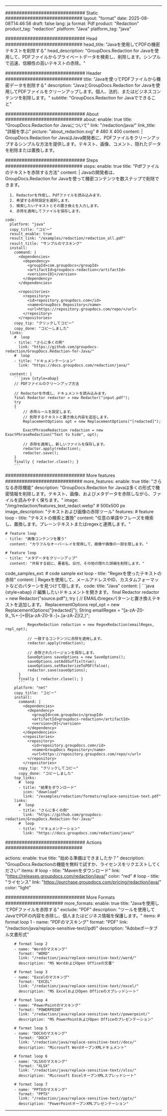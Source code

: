 
---
############################# Static ############################
layout: "format"
date:  2025-08-08T14:46:56
draft: false
lang: ja
format: Pdf
product: "Redaction"
product_tag: "redaction"
platform: "Java"
platform_tag: "java"

############################# Head ############################
head_title: "Javaを使用してPDFの機密テキストを削除する"
head_description: "GroupDocs.Redaction for Javaを使用して、PDFファイルからプライベートデータを検索し、削除します。シンプルで迅速、信頼性の高いテキストの赤除。"

############################# Header ############################
title: "Javaを使ってPDFファイルから機密データを削除する" 
description: "JavaとGroupDocs.Redaction for Javaを使用してPDFファイルをクリーンアップします。個人、法的、またはビジネスコンテンツを削除します。"
subtitle: "GroupDocs.Redaction for Javaでできること" 

############################# About ############################
about:
    enable: true
    title: "GroupDocs.Redaction for Javaについて"
    link: "/redaction/java/"
    link_title: "詳細を学ぶ"
    picture: "about_redaction.svg" # 480 X 400
    content: |
       GroupDocs.Redaction for JavaはJava開発者に、PDFファイルをクリーンアップするシンプルな方法を提供します。テキスト、画像、コメント、隠れたデータを削除または置換します。

############################# Steps ############################
steps:
    enable: true
    title: "Pdfファイルのテキストを赤除する方法"
    content: |
      Javaの開発者は、GroupDocs.Redaction for Javaを使って機密コンテンツを数ステップで削除できます。
      
      1. Redactorを作成し、Pdfファイルを読み込みます。
      2. 希望する赤除設定を選択します。
      3. 検索したいテキストとその置き換えを入力します。
      4. 赤除を適用してファイルを保存します。
   
    code:
      platform: "java"
      copy_title: "コピー"
      result_enable: true
      result_link: "/examples/redaction/redaction_all.pdf"
      result_title: "サンプルのマスキング"
      install:
        command: |
          <dependencies>
            <dependency>
              <groupId>com.groupdocs</groupId>
              <artifactId>groupdocs-redaction</artifactId>
              <version>{0}</version>
            </dependency>
          </dependencies>

          <repositories>
            <repository>
              <id>repository.groupdocs.com</id>
              <name>GroupDocs Repository</name>
              <url>https://repository.groupdocs.com/repo/</url>
            </repository>
          </repositories>
        copy_tip: "クリックしてコピー"
        copy_done: "コピーしました"
      links:
        #  loop
        - title: "さらに多くの例"
          link: "https://github.com/groupdocs-redaction/GroupDocs.Redaction-for-Java/"
        #  loop
        - title: "ドキュメンテーション"
          link: "https://docs.groupdocs.com/redaction/java/"
          
      content: |
        ```java {style=abap}
        // PDFファイルのクリーンアップ方法

        // Redactorを作成し、ドキュメントを読み込みます。
        final Redactor redactor = new Redactor("input.pdf");
        try
        {
            // 赤除ルールを設定します。
            // 削除するテキストと置き換え内容を追加します。
            ReplacementOptions opt = new ReplacementOptions("[redacted]");
            
            ExactPhraseRedaction redaction = new ExactPhraseRedaction("Text to hide", opt);

            // 赤除を適用し、新しいファイルを保存します。
            redactor.apply(redaction);
            redactor.save();
        }
        finally { redactor.close(); }
        ```            


############################# More features ############################
more_features:
  enable: true
  title: "さらなる赤除機能"
  description: "GroupDocs.Redaction for Javaは多くの形式で機密情報を削除します。テキスト、画像、およびメタデータを赤除しながら、ファイルを読みやすく保ちます。"
  image: "/img/redaction/features_text_redact.webp" # 500x500 px
  image_description: "テキストおよび画像の赤除ツール"
  features:
    # feature loop
    - title: "テキストの検索と置換"
      content: "任意の単語やフレーズを検索し、置換します。プレーンテキストまたはregexと連携します。"

    # feature loop
    - title: "画像コンテンツを覆う"
      content: "カラフルなオーバーレイを使用して、画像や画像の一部を隠します。"

    # feature loop
    - title: "メタデータをクリーンアップ"
      content: "共有する前に、著者名、日付、その他の隠れた詳細を削除します。"
      
  code_samples_ext:
    # code sample ext loop
    - title: "Regexを使ったテキストの赤除"
      content: |
        Regexを使用して、メールアドレスやID、カスタムフォーマットなどのパターンを見つけて隠します。
      code:
        title: "Java"
        content: |
          ```java {style=abap}
          //  編集したいドキュメントを開きます。
          final Redactor redactor = new Redactor("source.pdf");
          try
          {
              // EMAILのregexパターンと置き換えテキストを追加します。
              ReplacementOptions repl_opt = new ReplacementOptions("[redacted]");
              String emailRegex = "[a-zA-Z0-9._%+-]+@[a-zA-Z0-9.-]+\.[a-zA-Z]{2,}";

              RegexRedaction redaction = new RegexRedaction(emailRegex, repl_opt);
              
              // 一致するコンテンツに赤除を適用します。
              redactor.apply(redaction);

              // 赤除されたバージョンを保存します。
              SaveOptions saveOptions = new SaveOptions();
              saveOptions.setAddSuffix(true);
              saveOptions.setRasterizeToPDF(false);
              redactor.save(saveOptions);
          }
          finally { redactor.close(); }
          ```
        platform: "net"
        copy_title: "コピー"
        install:
          command: |
            <dependencies>
              <dependency>
                <groupId>com.groupdocs</groupId>
                <artifactId>groupdocs-redaction</artifactId>
                <version>{0}</version>
              </dependency>
            </dependencies>
            <repositories>
              <repository>
                <id>repository.groupdocs.com</id>
                <name>GroupDocs Repository</name>
                <url>https://repository.groupdocs.com/repo/</url>
              </repository>
            </repositories>
          copy_tip: "クリックしてコピー"
          copy_done: "コピーしました"
        top_links:
          #  loop
          - title: "結果をダウンロード"
            icon: "download"
            link: "/examples/redaction/formats/replace-sensitive-text.pdf"
        links:
          #  loop
          - title: "さらに多くの例"
            link: "https://github.com/groupdocs-redaction/GroupDocs.Redaction-for-Java/"
          #  loop
          - title: "ドキュメンテーション"
            link: "https://docs.groupdocs.com/redaction/java/"


############################# Actions ############################

actions:
  enable: true
  title: "始める準備はできましたか？"
  description: "GroupDocs.Redactionの機能を無料で試すか、ライセンスをリクエストしてください"
  items:
    #  loop
    - title: "Mavenをダウンロード"
      link: "https://releases.groupdocs.com/redaction/java/"
      color: "red"
        #  loop
    - title: "ライセンス"
      link: "https://purchase.groupdocs.com/pricing/redaction/java/"
      color: "light"


############################# More Formats #####################
more_formats:
    enable: true
    title: "Javaを使用してPDFファイルを赤除する"
    exclude: "PDF"
    description: "ツールを使用してJavaでPDFの内容を赤除し、個人またはビジネス情報を保護します。"
    items: 
        # format loop 1
        - name: "PDFのマスキング"
          format: "PDF"
          link: "/redaction/java/replace-sensitive-text//pdf/"
          description: "Adobeポータブル文書形式"

        # format loop 2
        - name: "Wordのマスキング"
          format: "WORD"
          link: "/redaction/java/replace-sensitive-text//word/"
          description: "MS WordおよびOpen Officeの文書"
          
        # format loop 3
        - name: "Excelのマスキング"
          format: "EXCEL"
          link: "/redaction/java/replace-sensitive-text//excel/"
          description: "MS ExcelおよびOpen Officeのスプレッドシート"

        # format loop 4
        - name: "PowerPointのマスキング"
          format: "POWERPOINT"
          link: "/redaction/java/replace-sensitive-text//powerpoint/"
          description: "MS PowerPointおよびOpen Officeのプレゼンテーション"

        # format loop 5
        - name: "DOCXのマスキング"
          format: "DOCX"
          link: "/redaction/java/replace-sensitive-text//docx/"
          description: "Microsoft WordオープンXMLドキュメント"
          
        # format loop 6
        - name: "XLSXのマスキング"
          format: "XLSX"
          link: "/redaction/java/replace-sensitive-text//xlsx/"
          description: "Microsoft ExcelオープンXMLスプレッドシート"
          
        # format loop 7
        - name: "PPTXのマスキング"
          format: "PPTX"
          link: "/redaction/java/replace-sensitive-text//pptx/"
          description: "PowerPointオープンXMLプレゼンテーション"


---